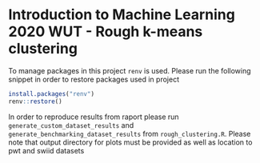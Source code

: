 # Introduction to Machine Learning 2020 WUT - Rough k-means clustering

To manage packages in this project `renv` is used. Please run the following snippet in order to restore packages used in project

```R
install.packages("renv")
renv::restore()
```

In order to reproduce results from raport please run `generate_custom_dataset_results` and `generate_benchmarking_dataset_results` from `rough_clustering.R`. Please note that output directory for plots must be provided as well as location to pwt and swiid datasets
